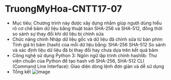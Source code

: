 # TruongMyHoa-CNTT17-07

* Mục tiêu:
Chương trình này được xây dựng nhằm giúp người dùng hiểu rõ cơ chế băm dữ liệu bằng thuật toán SHA-256 và SHA-512, đồng thời so sánh sự thay đổi khi dữ liệu bị chỉnh sửa
* Chức năng chính
Nhập dữ liệu gốc và dữ liệu đã chỉnh sửa từ bàn phím
Tính giá trị băm (hash) của mỗi dữ liệu bằng:
SHA-256
SHA-512
So sánh và xác định liệu dữ liệu đã bị thay đổi hay chưa dựa trên kết quả băm
* Công nghệ sử dụng
Python 3:	Ngôn ngữ lập trình chính
hashlib:	Thư viện chuẩn của Python để tạo hash với SHA-256, SHA-512
CLI (Command Line Interface):	Giao diện dòng lệnh đơn giản và dễ sử dụng
* Tổng kết
  ![image](https://github.com/user-attachments/assets/8c487daa-8e67-4787-8c14-0beacb2931de)
